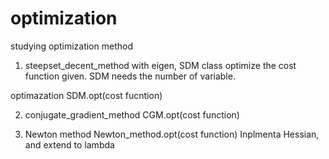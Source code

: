 # optimization
studying optimization method

1. steepset_decent_method
with eigen, SDM class optimize the cost function given.
SDM needs the number of variable.

optimazation 
 SDM.opt(cost fucntion) 

2. conjugate_gradient_method
 CGM.opt(cost function)

3. Newton method
  Newton_method.opt(cost function)
    Inplmenta Hessian, and extend to lambda 
